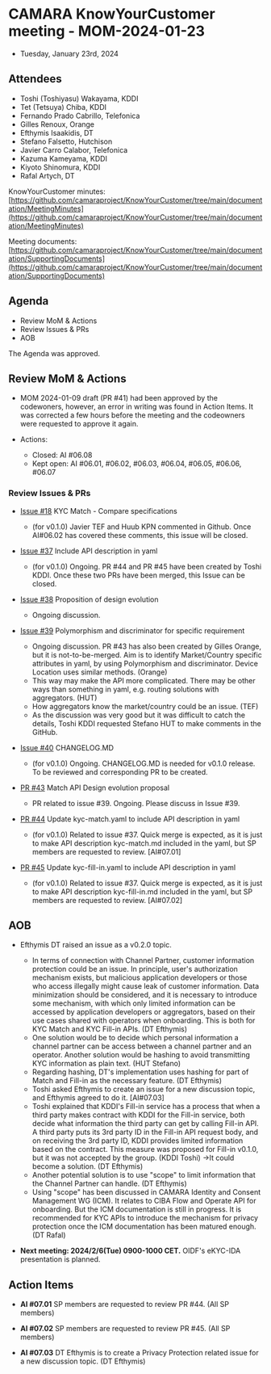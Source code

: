 # CAMARA KnowYourCustomer meeting - MOM-2024-01-23

* Tuesday, January 23rd, 2024

## Attendees

* Toshi (Toshiyasu) Wakayama, KDDI
* Tet (Tetsuya) Chiba, KDDI
* Fernando Prado Cabrillo, Telefonica
* Gilles Renoux, Orange
* Efthymis Isaakidis, DT
* Stefano Falsetto, Hutchison
* Javier Carro Calabor, Telefonica
* Kazuma Kameyama, KDDI
* Kiyoto Shinomura, KDDI
* Rafal Artych, DT

KnowYourCustomer minutes: [https://github.com/camaraproject/KnowYourCustomer/tree/main/documentation/MeetingMinutes](https://github.com/camaraproject/KnowYourCustomer/tree/main/documentation/MeetingMinutes)

Meeting documents: [https://github.com/camaraproject/KnowYourCustomer/tree/main/documentation/SupportingDocuments](https://github.com/camaraproject/KnowYourCustomer/tree/main/documentation/SupportingDocuments)

## Agenda

* Review MoM & Actions
* Review Issues & PRs
* AOB

The Agenda was approved.

## Review MoM & Actions

* MOM 2024-01-09 draft (PR #41) had been approved by the codewoners, however, an error in writing was found in Action Items.  It was corrected a few hours before the meeting and the codeowners were requested to approve it again.

* Actions:
  * Closed: AI #06.08
  * Kept open: AI #06.01, #06.02, #06.03, #06.04, #06.05, #06.06, #06.07
  
### Review Issues & PRs

* [Issue #18](https://github.com/camaraproject/KnowYourCustomer/issues/18) KYC Match - Compare specifications
  * (for v0.1.0) Javier TEF and Huub KPN commented in Github.  Once AI#06.02 has covered these comments, this issue will be closed.

* [Issue #37](https://github.com/camaraproject/KnowYourCustomer/issues/37) Include API description in yaml
  * (for v0.1.0) Ongoing.  PR #44 and PR #45 have been created by Toshi KDDI.  Once these two PRs have been merged, this Issue can be closed.

* [Issue #38](https://github.com/camaraproject/KnowYourCustomer/issues/38) Proposition of design evolution
  * Ongoing discussion. 

* [Issue #39](https://github.com/camaraproject/KnowYourCustomer/issues/39) Polymorphism and discriminator for specific requirement
  * Ongoing discussion. PR #43 has also been created by Gilles Orange, but it is not-to-be-merged.  Aim is to identify Market/Country specific attributes in yaml, by using Polymorphism and discriminator.  Device Location uses similar methods. (Orange)
  * This way may make the API more complicated.  There may be other ways than something in yaml, e.g. routing solutions with aggregators.  (HUT)
  * How aggregators know the market/country could be an issue.  (TEF)
  * As the discussion was very good but it was difficult to catch the details, Toshi KDDI requested Stefano HUT to make comments in the GitHub.

* [Issue #40](https://github.com/camaraproject/KnowYourCustomer/issues/40) CHANGELOG.MD
  * (for v0.1.0) Ongoing.  CHANGELOG.MD is needed for v0.1.0 release.  To be reviewed and corresponding PR to be created. 

* [PR #43](https://github.com/camaraproject/KnowYourCustomer/pull/43) Match API Design evolution proposal
  * PR related to issue #39.  Ongoing.  Please discuss in Issue #39.

* [PR #44](https://github.com/camaraproject/KnowYourCustomer/pull/44) Update kyc-match.yaml to include API description in yaml
  * (for v0.1.0) Related to issue #37.  Quick merge is expected, as it is just to make API description kyc-match.md included in the yaml, but SP members are requested to review. [AI#07.01]

* [PR #45](https://github.com/camaraproject/KnowYourCustomer/pull/45) Update kyc-fill-in.yaml to include API description in yaml
  * (for v0.1.0) Related to issue #37.  Quick merge is expected, as it is just to make API description kyc-fill-in.md included in the yaml, but SP members are requested to review. [AI#07.02]

## AOB

* Efthymis DT raised an issue as a v0.2.0 topic.
  * In terms of connection with Channel Partner, customer information protection could be an issue.  In principle, user's authorization mechanism exists, but malicious application developers or those who access illegally might cause leak of customer information.  Data minimization should be considered, and it is necessary to introduce some mechanism, with which only limited information can be accessed by application developers or aggregators, based on their use cases shared with operators when onboarding.  This is both for KYC Match and KYC Fill-in APIs. (DT Efthymis)
  * One solution would be to decide which personal information a channel partner can be access between a channel partner and an operator.  Another solution would be hashing to avoid transmitting KYC information as plain text. (HUT Stefano)
  * Regarding hashing, DT's implementation uses hashing for part of Match and Fill-in as the necessary feature. (DT Efthymis)
  * Toshi asked Efthymis to create an issue for a new discussion topic, and Efthymis agreed to do it. [AI#07.03]
  * Toshi explained that KDDI's Fill-in service has a process that when a third party makes contract with KDDI for the Fill-in service, both decide what information the third party can get by calling Fill-in API.  A third party puts its 3rd party ID in the Fill-in API request body, and on receiving the 3rd party ID, KDDI provides limited information based on the contract.  This measure was proposed for Fill-in v0.1.0, but it was not accepted by the group. (KDDI Toshi) ->It could become a solution. (DT Efthymis)
  * Another potential solution is to use "scope" to limit information that the Channel Partner can handle. (DT Efthymis)
  * Using "scope" has been discussed in CAMARA Identity and Consent Management WG (ICM).  It relates to CIBA Flow and Operate API for onboarding.  But the ICM documentation is still in progress.  It is recommended for KYC APIs to introduce the mechanism for privacy protection once the ICM documentation has been matured enough.  (DT Rafal)

* **Next meeting: 2024/2/6(Tue) 0900-1000 CET.**  OIDF's eKYC-IDA presentation is planned.

## Action Items

* **AI #07.01** SP members are requested to review PR #44. (All SP members)

* **AI #07.02** SP members are requested to review PR #45. (All SP members)

* **AI #07.03** DT Efthymis is to create a Privacy Protection related issue for a new discussion topic. (DT Efthymis) 


